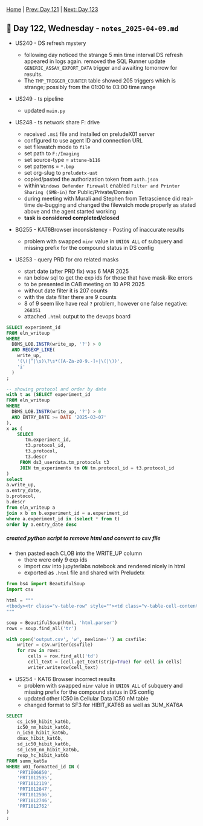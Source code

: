[Home](../../main.md) | [Prev: Day 121](notes_2025-04-08.md) | [Next: Day 123](./notes_2025-04-10.md)

## 📝 Day 122, Wednesday - `notes_2025-04-09.md`

- US240 - DS refresh mystery
    * following day noticed the strange 5 min time interval DS refresh appeared in logs again. removed the SQL Runner update `GENERIC_ASSAY_EXPORT_DATA` trigger and awaiting tomorrow for results.
    * The `TMP_TRIGGER_COUNTER` table showed 205 triggers which is strange; possibly from the 01:00 to 03:00 time range

- US249 - ts pipeline
    * updated `main.py`

- US248 - ts network share F: drive
    * received `.msi` file and installed on preludeX01 server
    * configured to use agent ID and connection URL
    * set filewatch mode to `file`
    * set path to `F:/Imaging`
    * set source-type = `attune-b116`
    * set patterns = `*.bmp`
    * set org-slug to `preludetx-uat`
    * copied/pasted the authorization token from `auth.json`
    * within `Windows Defender Firewall` enabled `Filter and Printer Sharing (SMB-in)` for Public/Private/Domain
    * during meeting with Murali and Stephen from Tetrascience did real-time de-bugging and changed the filewatch mode properly as stated above and the agent started working
    * **task is considered completed/closed**

- BG255 - KAT6Browser inconsistency - Posting of inaccurate results
    * problem with swapped `minr` value in `UNION ALL` of subquery and missing prefix for the compound status in DS config


- US253 - query PRD for cro related masks
    * start date (after PRD fix) was 6 MAR 2025
    * ran below sql to get the exp ids for those that have mask-like errors
    * to be presented in CAB meeting on 10 APR 2025
    * without date filter it is 207 counts
    * with the date filter there are 9 counts
    * 8 of 9 seem like have real `?` problem, however one false negative: `268351`
    * attached `.html` output to the devops board

```sql
SELECT experiment_id
FROM eln_writeup
WHERE 
  DBMS_LOB.INSTR(write_up, '?') > 0
  AND REGEXP_LIKE(
    write_up,
    '(\(|^|\s)\?\s*([A-Za-z0-9.-]+|\(|\))', 
    'i'
  )
;

-- showing protocol and order by date
with t as (SELECT experiment_id
FROM eln_writeup
WHERE 
  DBMS_LOB.INSTR(write_up, '?') > 0
  AND ENTRY_DATE >= DATE '2025-03-07'
),
x as (
    SELECT
       tm.experiment_id,
       t3.protocol_id,
       t3.protocol,
       t3.descr
     FROM ds3_userdata.tm_protocols t3
     JOIN tm_experiments tm ON tm.protocol_id = t3.protocol_id
)
select 
a.write_up,
a.entry_date,
b.protocol,
b.descr
from eln_writeup a
join x b on b.experiment_id = a.experiment_id 
where a.experiment_id in (select * from t)
order by a.entry_date desc
```

##### created python script to remove html and convert to csv file
- then pasted each CLOB into the WRITE_UP column
    * there were only 9 exp ids
    * import csv into jupyterlabs notebook and rendered nicely in html
    * exported as `.html` file and shared with Preludetx

```python
from bs4 import BeautifulSoup
import csv

html = """
<tbody><tr class="v-table-row" style=""><td class="v-table-cell-content" style="width: 105px;"><div class="v-table-cell-wrapper" style="width: 105px;">264997</div></td><td class="v-table-cell-content" style="width: 130px;"><div class="v-table-cell-wrapper" style="width: 130px;">2025-03-31 02:15:44.0</div></td><td class="v-table-cell-content" style="width: 145px;"><div class="v-table-cell-wrapper" style="width: 145px;">CRO_Affinity_Wuhan</div></td><td class="v-table-cell-content" style="width: 143px;"><div class="v-table-cell-wrapper" style="width: 143px;">CRO ChemELN</div></td><td class="v-table-cell-content" style="width: 94px;"><div class="v-table-cell-wrapper" style="width: 94px;"><div tabindex="0" class="v-button" role="button"><span class="v-button-wrap"><span class="v-button-caption">view CLOB</span></span></div></div></td></tr><tr class="v-table-row-odd" style=""><td class="v-table-cell-content" style="width: 105px;"><div class="v-table-cell-wrapper" style="width: 105px;">264678</div></td><td class="v-table-cell-content" style="width: 130px;"><div class="v-table-cell-wrapper" style="width: 130px;">2025-03-31 01:01:28.0</div></td><td class="v-table-cell-content" style="width: 145px;"><div class="v-table-cell-wrapper" style="width: 145px;">CRO_Affinity_Wuhan</div></td><td class="v-table-cell-content" style="width: 143px;"><div class="v-table-cell-wrapper" style="width: 143px;">CRO ChemELN</div></td><td class="v-table-cell-content" style="width: 94px;"><div class="v-table-cell-wrapper" style="width: 94px;"><div tabindex="0" class="v-button" role="button"><span class="v-button-wrap"><span class="v-button-caption">view CLOB</span></span></div></div></td></tr><tr class="v-table-row" style=""><td class="v-table-cell-content" style="width: 105px;"><div class="v-table-cell-wrapper" style="width: 105px;">268351</div></td><td class="v-table-cell-content" style="width: 130px;"><div class="v-table-cell-wrapper" style="width: 130px;">2025-03-26 14:38:45.0</div></td><td class="v-table-cell-content" style="width: 145px;"><div class="v-table-cell-wrapper" style="width: 145px;">CRO_Affinity_Wilmington</div></td><td class="v-table-cell-content" style="width: 143px;"><div class="v-table-cell-wrapper" style="width: 143px;">CRO ChemELN</div></td><td class="v-table-cell-content" style="width: 94px;"><div class="v-table-cell-wrapper" style="width: 94px;"><div tabindex="0" class="v-button" role="button"><span class="v-button-wrap"><span class="v-button-caption">view CLOB</span></span></div></div></td></tr><tr class="v-table-row-odd" style=""><td class="v-table-cell-content" style="width: 105px;"><div class="v-table-cell-wrapper" style="width: 105px;">268267</div></td><td class="v-table-cell-content" style="width: 130px;"><div class="v-table-cell-wrapper" style="width: 130px;">2025-03-25 13:29:01.0</div></td><td class="v-table-cell-content" style="width: 145px;"><div class="v-table-cell-wrapper" style="width: 145px;">ChemELN</div></td><td class="v-table-cell-content" style="width: 143px;"><div class="v-table-cell-wrapper" style="width: 143px;">Dotmatics Chemisty ELN</div></td><td class="v-table-cell-content" style="width: 94px;"><div class="v-table-cell-wrapper" style="width: 94px;"><div tabindex="0" class="v-button" role="button"><span class="v-button-wrap"><span class="v-button-caption">view CLOB</span></span></div></div></td></tr><tr class="v-table-row" style=""><td class="v-table-cell-content" style="width: 105px;"><div class="v-table-cell-wrapper" style="width: 105px;">267978</div></td><td class="v-table-cell-content" style="width: 130px;"><div class="v-table-cell-wrapper" style="width: 130px;">2025-03-21 16:02:31.0</div></td><td class="v-table-cell-content" style="width: 145px;"><div class="v-table-cell-wrapper" style="width: 145px;">CRO_Affinity_Wilmington</div></td><td class="v-table-cell-content" style="width: 143px;"><div class="v-table-cell-wrapper" style="width: 143px;">CRO ChemELN</div></td><td class="v-table-cell-content" style="width: 94px;"><div class="v-table-cell-wrapper" style="width: 94px;"><div tabindex="0" class="v-button" role="button"><span class="v-button-wrap"><span class="v-button-caption">view CLOB</span></span></div></div></td></tr><tr class="v-table-row-odd" style=""><td class="v-table-cell-content" style="width: 105px;"><div class="v-table-cell-wrapper" style="width: 105px;">268085</div></td><td class="v-table-cell-content" style="width: 130px;"><div class="v-table-cell-wrapper" style="width: 130px;">2025-03-19 07:21:01.0</div></td><td class="v-table-cell-content" style="width: 145px;"><div class="v-table-cell-wrapper" style="width: 145px;">CRO_Affinity_Wilmington</div></td><td class="v-table-cell-content" style="width: 143px;"><div class="v-table-cell-wrapper" style="width: 143px;">CRO ChemELN</div></td><td class="v-table-cell-content" style="width: 94px;"><div class="v-table-cell-wrapper" style="width: 94px;"><div tabindex="0" class="v-button" role="button"><span class="v-button-wrap"><span class="v-button-caption">view CLOB</span></span></div></div></td></tr><tr class="v-table-row" style=""><td class="v-table-cell-content" style="width: 105px;"><div class="v-table-cell-wrapper" style="width: 105px;">267316</div></td><td class="v-table-cell-content" style="width: 130px;"><div class="v-table-cell-wrapper" style="width: 130px;">2025-03-19 07:21:01.0</div></td><td class="v-table-cell-content" style="width: 145px;"><div class="v-table-cell-wrapper" style="width: 145px;">CRO_Affinity_Wilmington</div></td><td class="v-table-cell-content" style="width: 143px;"><div class="v-table-cell-wrapper" style="width: 143px;">CRO ChemELN</div></td><td class="v-table-cell-content" style="width: 94px;"><div class="v-table-cell-wrapper" style="width: 94px;"><div tabindex="0" class="v-button" role="button"><span class="v-button-wrap"><span class="v-button-caption">view CLOB</span></span></div></div></td></tr><tr class="v-table-row-odd" style=""><td class="v-table-cell-content" style="width: 105px;"><div class="v-table-cell-wrapper" style="width: 105px;">267998</div></td><td class="v-table-cell-content" style="width: 130px;"><div class="v-table-cell-wrapper" style="width: 130px;">2025-03-19 07:21:01.0</div></td><td class="v-table-cell-content" style="width: 145px;"><div class="v-table-cell-wrapper" style="width: 145px;">CRO_Affinity_Wilmington</div></td><td class="v-table-cell-content" style="width: 143px;"><div class="v-table-cell-wrapper" style="width: 143px;">CRO ChemELN</div></td><td class="v-table-cell-content" style="width: 94px;"><div class="v-table-cell-wrapper" style="width: 94px;"><div tabindex="0" class="v-button" role="button"><span class="v-button-wrap"><span class="v-button-caption">view CLOB</span></span></div></div></td></tr><tr class="v-table-row" style=""><td class="v-table-cell-content" style="width: 105px;"><div class="v-table-cell-wrapper" style="width: 105px;">267765</div></td><td class="v-table-cell-content" style="width: 130px;"><div class="v-table-cell-wrapper" style="width: 130px;">2025-03-17 08:29:34.0</div></td><td class="v-table-cell-content" style="width: 145px;"><div class="v-table-cell-wrapper" style="width: 145px;">CRO_Affinity_Wilmington</div></td><td class="v-table-cell-content" style="width: 143px;"><div class="v-table-cell-wrapper" style="width: 143px;">CRO ChemELN</div></td><td class="v-table-cell-content" style="width: 94px;"><div class="v-table-cell-wrapper" style="width: 94px;"><div tabindex="0" class="v-button" role="button"><span class="v-button-wrap"><span class="v-button-caption">view CLOB</span></span></div></div></td></tr></tbody>
"""

soup = BeautifulSoup(html, 'html.parser')
rows = soup.find_all('tr')

with open('output.csv', 'w', newline='') as csvfile:
    writer = csv.writer(csvfile)
    for row in rows:
        cells = row.find_all('td')
        cell_text = [cell.get_text(strip=True) for cell in cells]
        writer.writerow(cell_text)
```


- US254 - KAT6 Browser incorrect results
    * problem with swapped `minr` value in `UNION ALL` of subquery and missing prefix for the compound status in DS config
    * updated other IC50 in Cellular Data IC50 nM table
    * changed format to SF3 for HIBIT_KAT6B as well as 3UM_KAT6A
```sql
SELECT 
    cs_ic50_hibit_kat6b,
    ic50_nm_hibit_kat6b,
    n_ic50_hibit_kat6b,
    dmax_hibit_kat6b,
    sd_ic50_hibit_kat6b,
    sd_ic50_nm_hibit_kat6b,
    resp_hc_hibit_kat6b
FROM summ_kat6a 
WHERE x01_formatted_id IN (
    'PRT1006850',
    'PRT1012595',
    'PRT1012119',
    'PRT1012847',
    'PRT1012596',
    'PRT1012746',
    'PRT1012762'
)
;
```
